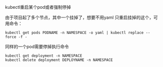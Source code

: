 kubectl重启某个pod或者强制停掉

由于项目起了多个节点，其中一个挂掉了，想要不用yaml 只重启挂掉的这个，可用命令：
```
kubectl get pods PODNAME -n NAMESPACE -o yaml | kubectl replace --force -f -
```
同样的一个pod需要停掉执行命令
```
kubectl get deployment -n NAMESPACE
kubectl delete deployment DEPLOYNAME -n NAMESPACE
```
